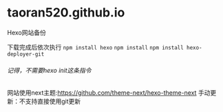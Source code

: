 # taoran520.github.io

Hexo网站备份

下载完成后依次执行
`npm install hexo`
`npm install`
`npm install hexo-deployer-git`
###### 记得，不需要hexo init这条指令

网站使用next主题:https://github.com/theme-next/hexo-theme-next
手动更新：不支持直接使用git更新
